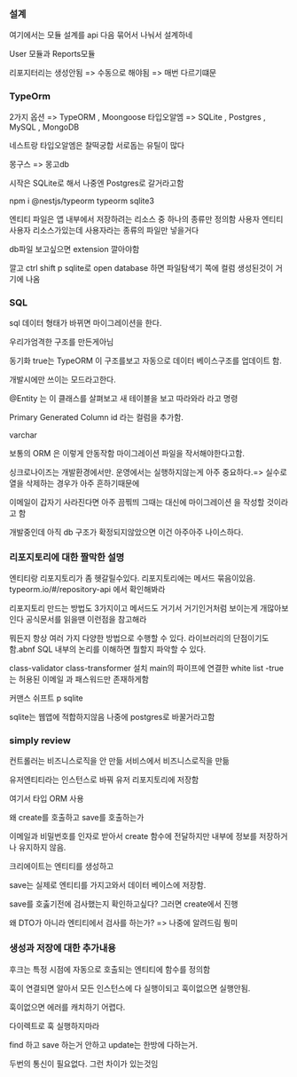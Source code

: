 ### 설계

여기에서는 모듈 설계를 api 다음 묶어서 나눠서 설계하네

User 모듈과 Reports모듈

리포지터리는 생성안됨 => 수동으로 해야됨 => 매번 다르기떄문

### TypeOrm

2가지 옵션 => TypeORM , Moongoose
타입오알엠 => SQLite , Postgres , MySQL , MongoDB

네스트랑 타입오알엠은 찰떡궁합 서로돕는 유틸이 많다

몽구스 => 몽고db

시작은 SQLite로 해서 나중엔 Postgres로 갈거라고함

npm i @nestjs/typeorm typeorm sqlite3

엔티티 파일은 앱 내부에서 저장하려는 리소스 중 하나의 종류만 정의함
사용자 엔티티 사용자 리소스가있는데 사용자라는 종류의 파일만 넣을거다

db파일 보고싶으면 extension 깔아야함

깔고 ctrl shift p sqlite로 open database 하면 파일탐색기 쪽에 컬럼 생성된것이 거기에 나옴

### SQL

sql 데이터 형태가 바뀌면 마이그레이션을 한다.

우리가엄격한 구조를 만든게아님

동기화 true는 TypeORM 이 구조를보고 자동으로 데이터 베이스구조를 업데이트 함.

개발시에만 쓰이는 모드라고한다.

@Entity 는 이 클래스를 살펴보고 새 테이블을 보고 따라와라 라고 명령

Primary Generated Column id 라는 컬럼을 추가함.

varchar

보통의 ORM 은 이렇게 안동작함 마이그레이션 파일을 작서해야한다고함.

싱크로나이즈는 개발환경에서만. 운영에서는 실행하지않는게 아주 중요하다.=> 실수로 열을 삭제하는 경우가 아주 흔하기때문에

이메일이 갑자기 사라진다면 아주 끔찎띄
그때는 대신에 마이그레이션 을 작성할 것이라고 함

개발중인데 아직 db 구조가 확정되지않았으면 이건 아주아주 나이스하다.

### 리포지토리에 대한 짤막한 설명

엔티티랑 리포지토리가 좀 헷갈릴수있다.
리포지토리에는 메서드 묶음이있음.
typeorm.io/#/repository-api 에서 확인해봐라

리포지토리 만드는 방법도 3가지이고 메서드도 거기서 거기인거처럼 보이는게 개많아보인다
공식문서를 읽을땐 이런점을 참고해라

뭐든지 항상 여러 가지 다양한 방법으로 수행할 수 있다. 라이브러리의 단점이기도함.abnf
SQL 내부의 논리를 이해하면 뭘할지 파악할 수 있다.

class-validator class-transformer 설치
main의 파이프에 연결한
white list -true는 허용된 이메일 과 패스워드만 존재하게함

커맨스 쉬프트 p sqlite

sqlite는 웹앱에 적합하지않음 나중에 postgres로 바꿀거라고함

### simply review

컨트롤러는 비즈니스로직을 안 만듦 서비스에서 비즈니스로직을 만듦

유저엔티티라는 인스턴스로 바꿔 유저 리포지토리에 저장함

여기서 타입 ORM 사용

왜 create를 호출하고 save를 호출하는가

이메일과 비밀번호를 인자로 받아서 create 함수에 전달하지만 내부에 정보를 저장하거나 유지하지 않음.

크리에이트는 엔티티를 생성하고

save는 실제로 엔티티를 가지고와서 데이터 베이스에 저장함.

save를 호춣기전에 검사했는지 확인하고싶다? 그러면 create에서 진행

왜 DTO가 아니라 엔티티에서 검사를 하는가? => 나중에 알려드림 뭥미

### 생성과 저장에 대한 추가내용

후크는 특정 시점에 자동으로 호출되는 엔티티에 함수를 정의함

훅이 연결되면 알아서 모든 인스턴스에 다 실행이되고 훅이없으면 실행안됨.

훅이없으면 에러를 캐치하기 어렵다.

다이렉트로 훅 실행하지마라

find 하고 save 하는거 안하고
update는 한방에 다하는거.

두번의 통신이 필요없다. 그런 차이가 있는것임

